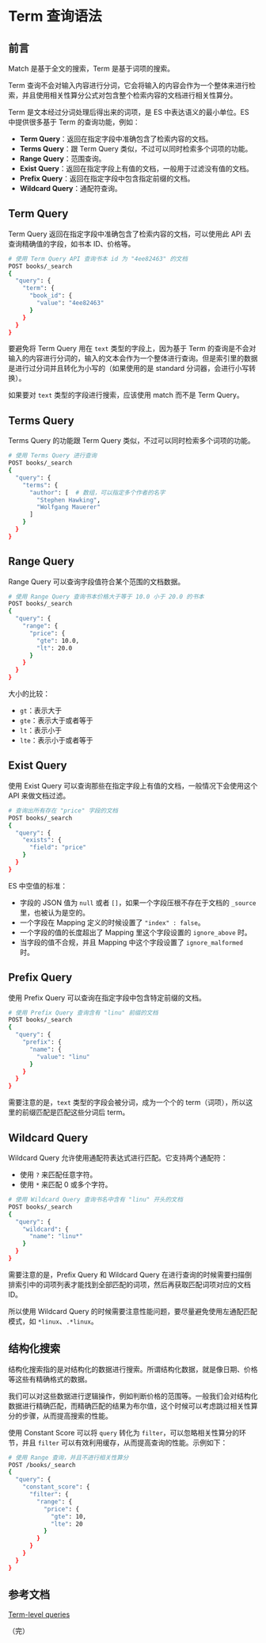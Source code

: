 # Term 查询语法

## 前言

Match 是基于全文的搜索，Term 是基于词项的搜索。

Term 查询不会对输入内容进行分词，它会将输入的内容会作为一个整体来进行检索，并且使用相关性算分公式对包含整个检索内容的文档进行相关性算分。

Term 是文本经过分词处理后得出来的词项，是 ES 中表达语义的最小单位。ES 中提供很多基于 Term 的查询功能，例如：

* **Term Query**：返回在指定字段中准确包含了检索内容的文档。
* **Terms Query**：跟 Term Query 类似，不过可以同时检索多个词项的功能。
* **Range Query**：范围查询。
* **Exist Query**：返回在指定字段上有值的文档，一般用于过滤没有值的文档。
* **Prefix Query**：返回在指定字段中包含指定前缀的文档。
* **Wildcard Query**：通配符查询。

## Term Query

Term Query 返回在指定字段中准确包含了检索内容的文档，可以使用此 API 去查询精确值的字段，如书本 ID、价格等。

```bash
# 使用 Term Query API 查询书本 id 为 "4ee82463" 的文档 
POST books/_search
{
  "query": {
    "term": {
      "book_id": {
        "value": "4ee82463"
      }
    }
  }
}
```

要避免将 Term Query 用在 `text` 类型的字段上，因为基于 Term 的查询是不会对输入的内容进行分词的，输入的文本会作为一个整体进行查询。但是索引里的数据是进行过分词并且转化为小写的（如果使用的是 standard 分词器，会进行小写转换）。

如果要对 `text` 类型的字段进行搜索，应该使用 match 而不是 Term Query。

## Terms Query

Terms Query 的功能跟 Term Query 类似，不过可以同时检索多个词项的功能。

```bash
# 使用 Terms Query 进行查询
POST books/_search
{
  "query": {
    "terms": {
      "author": [  # 数组，可以指定多个作者的名字
        "Stephen Hawking",
        "Wolfgang Mauerer"
      ]
    }
  }
}
```

## Range Query

Range Query 可以查询字段值符合某个范围的文档数据。

```bash
# 使用 Range Query 查询书本价格大于等于 10.0 小于 20.0 的书本
POST books/_search
{
  "query": {
    "range": {
      "price": {
        "gte": 10.0,
        "lt": 20.0
      }
    }
  }
}
```

大小的比较：

* `gt`：表示大于
* `gte`：表示大于或者等于
* `lt`：表示小于
* `lte`：表示小于或者等于

## Exist Query

使用 Exist Query 可以查询那些在指定字段上有值的文档，一般情况下会使用这个 API 来做文档过滤。

```bash
# 查询出所有存在 "price" 字段的文档
POST books/_search
{
  "query": {
    "exists": {
      "field": "price"
    }
  }
}
```

ES 中空值的标准：

* 字段的 JSON 值为 `null` 或者 `[]`，如果一个字段压根不存在于文档的 `_source` 里，也被认为是空的。
* 一个字段在 Mapping 定义的时候设置了 `"index" : false`。
* 一个字段的值的长度超出了 Mapping 里这个字段设置的 `ignore_above` 时。
* 当字段的值不合规，并且 Mapping 中这个字段设置了 `ignore_malformed` 时。

## Prefix Query

使用 Prefix Query 可以查询在指定字段中包含特定前缀的文档。

```bash
# 使用 Prefix Query 查询含有 "linu" 前缀的文档
POST books/_search
{
  "query": {
    "prefix": {
      "name": {
        "value": "linu"
      }
    }
  }
}
```

需要注意的是，`text` 类型的字段会被分词，成为一个个的 term（词项），所以这里的前缀匹配是匹配这些分词后 term。

## Wildcard Query

Wildcard Query 允许使用通配符表达式进行匹配。它支持两个通配符：

* 使用 `?` 来匹配任意字符。
* 使用 `*` 来匹配 0 或多个字符。

```bash
# 使用 Wildcard Query 查询书名中含有 "linu" 开头的文档
POST books/_search
{
  "query": {
    "wildcard": {
      "name": "linu*"
    }
  }
}
```

需要注意的是，Prefix Query 和 Wildcard Query 在进行查询的时候需要扫描倒排索引中的词项列表才能找到全部匹配的词项，然后再获取匹配词项对应的文档 ID。

所以使用 Wildcard Query 的时候需要注意性能问题，要尽量避免使用左通配匹配模式，如 `*linux`、`.*linux`。

## 结构化搜索

结构化搜索指的是对结构化的数据进行搜索。所谓结构化数据，就是像日期、价格等这些有精确格式的数据。

我们可以对这些数据进行逻辑操作，例如判断价格的范围等。一般我们会对结构化数据进行精确匹配，而精确匹配的结果为布尔值，这个时候可以考虑跳过相关性算分的步骤，从而提高搜索的性能。

使用 Constant Score 可以将 `query` 转化为 `filter`，可以忽略相关性算分的环节，并且 `filter` 可以有效利用缓存，从而提高查询的性能。示例如下：

```bash
# 使用 Range 查询，并且不进行相关性算分
POST /books/_search
{
  "query": {
    "constant_score": {
      "filter": {
        "range": {
          "price": {
            "gte": 10,
            "lte": 20
          }
        }
      }
    }
  }
}
```

## 参考文档

[Term-level queries](https://www.elastic.co/guide/en/elasticsearch/reference/7.13/term-level-queries.html)

（完）
